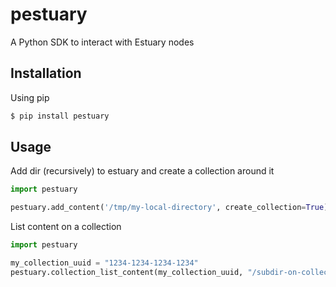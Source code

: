 # pestuary
A Python SDK to interact with Estuary nodes

## Installation
Using pip
```bash
$ pip install pestuary
```

## Usage

Add dir (recursively) to estuary and create a collection around it
```python
import pestuary

pestuary.add_content('/tmp/my-local-directory', create_collection=True)
```

List content on a collection
```python
import pestuary

my_collection_uuid = "1234-1234-1234-1234"
pestuary.collection_list_content(my_collection_uuid, "/subdir-on-collection")
```
